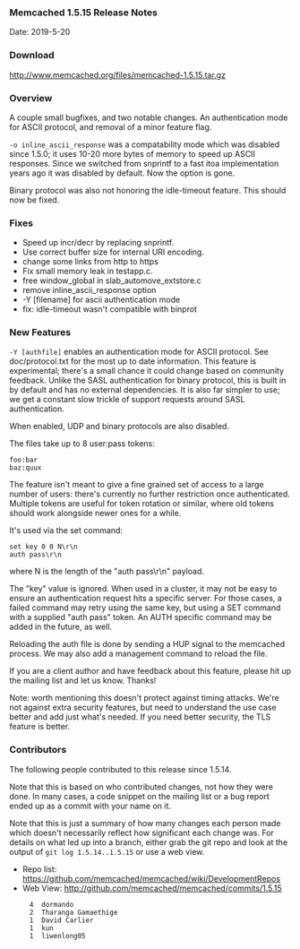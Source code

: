 ### Memcached 1.5.15 Release Notes

Date: 2019-5-20

### Download

http://www.memcached.org/files/memcached-1.5.15.tar.gz

### Overview

A couple small bugfixes, and two notable changes. An authentication mode for
ASCII protocol, and removal of a minor feature flag.

`-o inline_ascii_response` was a compatability mode which was disabled since
1.5.0; it uses 10-20 more bytes of memory to speed up ASCII responses. Since
we switched from snprintf to a fast itoa implementation years ago it was disabled by
default. Now the option is gone.

Binary protocol was also not honoring the idle-timeout feature. This should
now be fixed.

### Fixes

  * Speed up incr/decr by replacing snprintf.
  * Use correct buffer size for internal URI encoding.
  * change some links from http to https
  * Fix small memory leak in testapp.c.
  * free window_global in slab_automove_extstore.c
  * remove inline_ascii_response option
  * -Y [filename] for ascii authentication mode
  * fix: idle-timeout wasn't compatible with binprot

### New Features

`-Y [authfile]` enables an authentication mode for ASCII protocol. See
doc/protocol.txt for the most up to date information. This feature is
experimental; there's a small chance it could change based on community
feedback. Unlike the SASL authentication for binary protocol, this is built in
by default and has no external dependencies. It is also far simpler to use; we
get a constant slow trickle of support requests around SASL authentication.

When enabled, UDP and binary protocols are also disabled.

The files take up to 8 user:pass tokens:

```
foo:bar
baz:quux
```

The feature isn't meant to give a fine grained set of access to a large number
of users: there's currently no further restriction once authenticated.
Multiple tokens are useful for token rotation or similar, where old tokens
should work alongside newer ones for a while.

It's used via the set command:

```
set key 0 0 N\r\n
auth pass\r\n
```

where N is the length of the "auth pass\r\n" payload.

The "key" value is ignored. When used in a cluster, it may not be easy to
ensure an authentication request hits a specific server. For those cases, a
failed command may retry using the same key, but using a SET command with a
supplied "auth pass" token. An AUTH specific command may be added in the future, as well.

Reloading the auth file is done by sending a HUP signal to the memcached
process. We may also add a management command to reload the file.

If you are a client author and have feedback about this feature, please hit up
the mailing list and let us know. Thanks!

Note: worth mentioning this doesn't protect against timing attacks. We're not
against extra security features, but need to understand the use case better
and add just what's needed. If you need better security, the TLS feature is
better.

### Contributors

The following people contributed to this release since 1.5.14.

Note that this is based on who contributed changes, not how they were
done.  In many cases, a code snippet on the mailing list or a bug
report ended up as a commit with your name on it.

Note that this is just a summary of how many changes each person made
which doesn't necessarily reflect how significant each change was.
For details on what led up into a branch, either grab the git repo and
look at the output of `git log 1.5.14..1.5.15` or use a web view.

  * Repo list: https://github.com/memcached/memcached/wiki/DevelopmentRepos
  * Web View: http://github.com/memcached/memcached/commits/1.5.15

```
     4	dormando
     2	Tharanga Gamaethige
     1	David Carlier
     1	kun
     1	liwenlong05

```

